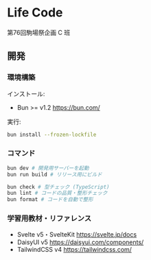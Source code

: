 # Life Code

第76回駒場祭企画 C 班

## 開発

### 環境構築

インストール:

- Bun >= v1.2 <https://bun.com/>

実行:

```sh
bun install --frozen-lockfile
```

### コマンド

```sh
bun dev # 開発用サーバーを起動
bun run build # リリース用にビルド

bun check # 型チェック (TypeScript)
bun lint # コードの品質・整形チェック
bun format # コードを自動で整形
```

### 学習用教材・リファレンス

- Svelte v5・SvelteKit <https://svelte.jp/docs>
- DaisyUI v5 <https://daisyui.com/components/>
- TailwindCSS v4 <https://tailwindcss.com/>

